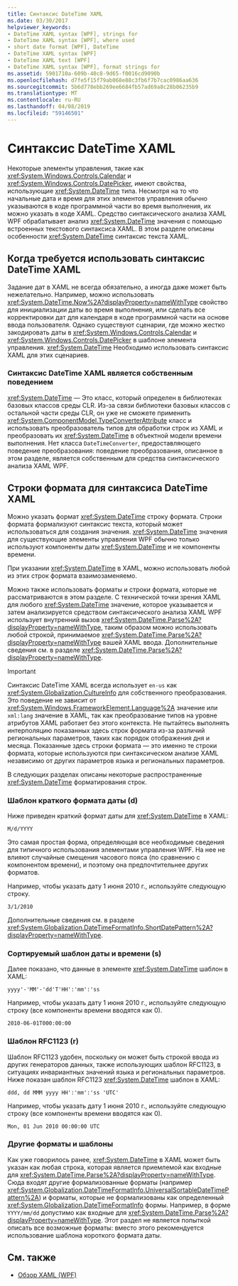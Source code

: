 ```yaml
---
title: Синтаксис DateTime XAML
ms.date: 03/30/2017
helpviewer_keywords:
- DateTime XAML syntax [WPF], strings for
- DateTime XAML syntax [WPF], where used
- short date format [WPF], DateTime
- DateTime XAML syntax [WPF]
- DateTime XAML text [WPF]
- DateTime XAML syntax [WPF], format strings for
ms.assetid: 5901710a-609b-40c8-9d65-f0016cd9090b
ms.openlocfilehash: d7fe5f15f79ab068e88c3fb6f7b7cac0986aa636
ms.sourcegitcommit: 5b6d778ebb269ee6684fb57ad69a8c28b06235b9
ms.translationtype: MT
ms.contentlocale: ru-RU
ms.lasthandoff: 04/08/2019
ms.locfileid: "59146501"
---
```

# <a name="datetime-xaml-syntax"></a>Синтаксис DateTime XAML
Некоторые элементы управления, такие как <xref:System.Windows.Controls.Calendar> и <xref:System.Windows.Controls.DatePicker>, имеют свойства, использующие <xref:System.DateTime> типа. Несмотря на то что начальные дата и время для этих элементов управления обычно указываются в коде программной части во время выполнения, их можно указать в коде XAML. Средство синтаксического анализа XAML WPF обрабатывает анализ <xref:System.DateTime> значения с помощью встроенных текстового синтаксиса XAML. В этом разделе описаны особенности <xref:System.DateTime> синтаксис текста XAML.  

<a name="where_datetime_xaml_syntax_is_used"></a>   
## <a name="when-to-use-datetime-xaml-syntax"></a>Когда требуется использовать синтаксис DateTime XAML  
 Задание дат в XAML не всегда обязательно, а иногда даже может быть нежелательно. Например, можно использовать <xref:System.DateTime.Now%2A?displayProperty=nameWithType> свойство для инициализации даты во время выполнения, или сделать все корректировки дат для календаря в коде программной части на основе ввода пользователя. Однако существуют сценарии, где можно жестко закодировать даты в <xref:System.Windows.Controls.Calendar> и <xref:System.Windows.Controls.DatePicker> в шаблоне элемента управления. <xref:System.DateTime> Необходимо использовать синтаксис XAML для этих сценариев.  
  
### <a name="datetime-xaml-syntax-is-a-native-behavior"></a>Синтаксис DateTime XAML является собственным поведением  
 <xref:System.DateTime> — Это класс, который определен в библиотеках базовых классов среды CLR. Из-за связи библиотеки базовых классов с остальной части среды CLR, он уже не сможете применить <xref:System.ComponentModel.TypeConverterAttribute> класс и использовать преобразователь типов для обработки строк из XAML и преобразовать их <xref:System.DateTime> в объектной модели времени выполнения. Нет класса `DateTimeConverter`, предоставляющего поведение преобразования: поведение преобразования, описанное в этом разделе, является собственным для средства синтаксического анализа XAML WPF.  
  
<a name="format_strings_for_datetime_xaml_syntax"></a>   
## <a name="format-strings-for-datetime-xaml-syntax"></a>Строки формата для синтаксиса DateTime XAML  
 Можно указать формат <xref:System.DateTime> строку формата. Строки формата формализуют синтаксис текста, который может использоваться для создания значения. <xref:System.DateTime> значения для существующие элементы управления WPF обычно только используют компоненты даты <xref:System.DateTime> и не компоненты времени.  
  
 При указании <xref:System.DateTime> в XAML, можно использовать любой из этих строк формата взаимозаменяемо.  
  
 Можно также использовать форматы и строки формата, которые не рассматриваются в этом разделе. С технической точки зрения XAML для любого <xref:System.DateTime> значение, которое указывается и затем анализируется средством синтаксического анализа XAML WPF использует внутренний вызов <xref:System.DateTime.Parse%2A?displayProperty=nameWithType>, таким образом можно использовать любой строкой, принимаемое <xref:System.DateTime.Parse%2A?displayProperty=nameWithType> вашей XAML ввода. Дополнительные сведения см. в разделе <xref:System.DateTime.Parse%2A?displayProperty=nameWithType>.  
  
> [!IMPORTANT]
>  Синтаксис DateTime XAML всегда использует `en-us` как <xref:System.Globalization.CultureInfo> для собственного преобразования. Это поведение не зависит от <xref:System.Windows.FrameworkElement.Language%2A> значение или `xml:lang` значение в XAML, так как преобразование типов на уровне атрибутов XAML работает без этого контекста. Не пытайтесь выполнять интерполяцию показанных здесь строк формата из-за различий региональных параметров, таких как порядок отображения дня и месяца. Показанные здесь строки формата — это именно те строки формата, которые используются при синтаксическом анализе XAML независимо от других параметров языка и региональных параметров.  
  
 В следующих разделах описаны некоторые распространенные <xref:System.DateTime> форматирования строк.  
  
### <a name="short-date-pattern-d"></a>Шаблон краткого формата даты (d)  
 Ниже приведен краткий формат даты для <xref:System.DateTime> в XAML:  
  
 `M/d/YYYY`  
  
 Это самая простая форма, определяющая все необходимые сведения для типичного использования элементами управления WPF. На нее не влияют случайные смещения часового пояса (по сравнению с компонентом времени), и поэтому она предпочтительнее других форматов.  
  
 Например, чтобы указать дату 1 июня 2010 г., используйте следующую строку.  
  
 `3/1/2010`  
  
 Дополнительные сведения см. в разделе <xref:System.Globalization.DateTimeFormatInfo.ShortDatePattern%2A?displayProperty=nameWithType>.  
  
### <a name="sortable-datetime-pattern-s"></a>Сортируемый шаблон даты и времени (s)  
 Далее показано, что данные в элементе <xref:System.DateTime> шаблон в XAML:  
  
 `yyyy'-'MM'-'dd'T'HH':'mm':'ss`  
  
 Например, чтобы указать дату 1 июня 2010 г., используйте следующую строку (все компоненты времени вводятся как 0).  
  
 `2010-06-01T000:00:00`  
  
### <a name="rfc1123-pattern-r"></a>Шаблон RFC1123 (r)  
 Шаблон RFC1123 удобен, поскольку он может быть строкой ввода из других генераторов данных, также использующих шаблон RFC1123, в ситуациях инвариантных значений языка и региональных параметров. Ниже показан шаблон RFC1123 <xref:System.DateTime> шаблон в XAML:  
  
 `ddd, dd MMM yyyy HH':'mm':'ss 'UTC'`  
  
 Например, чтобы указать дату 1 июня 2010 г., используйте следующую строку (все компоненты времени вводятся как 0).  
  
 `Mon, 01 Jun 2010 00:00:00 UTC`  
  
### <a name="other-formats-and-patterns"></a>Другие форматы и шаблоны  
 Как уже говорилось ранее, <xref:System.DateTime> в XAML может быть указан как любая строка, которая является приемлемой как входные для <xref:System.DateTime.Parse%2A?displayProperty=nameWithType>. Сюда входят другие формализованные форматы (например <xref:System.Globalization.DateTimeFormatInfo.UniversalSortableDateTimePattern%2A>) и форматы, которые не формализованы как определенный <xref:System.Globalization.DateTimeFormatInfo> формы. Например, в форме `YYYY/mm/dd` допустимо как входные для <xref:System.DateTime.Parse%2A?displayProperty=nameWithType>. Этот раздел не является попыткой описать все возможные форматы: вместо этого рекомендуется использование шаблона короткого формата даты.  
  
## <a name="see-also"></a>См. также

- [Обзор XAML (WPF)](xaml-overview-wpf.md)

